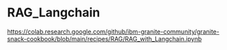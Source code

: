 # RAG_Langchain
https://colab.research.google.com/github/ibm-granite-community/granite-snack-cookbook/blob/main/recipes/RAG/RAG_with_Langchain.ipynb
